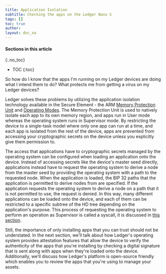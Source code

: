 ```yaml
---
title: Application Isolation
subtitle: Checking the apps on the Ledger Nano S
tags: []
toc: true
author:
layout: doc_na
---
```


#### Sections in this article
{:.no_toc}
* TOC
{:toc}

So how do I know that the apps I'm running on my Ledger devices are doing what I intend them to do? What protects me from getting a virus on my Ledger devices?

Ledger solves these problems by utilizing the application isolation technology available in the Secure Element - the ARM [Memory Protection Unit](http://infocenter.arm.com/help/index.jsp?topic=/com.arm.doc.dai0179b/CHDFDFIG.html) and [Operating Modes](http://infocenter.arm.com/help/index.jsp?topic=/com.arm.doc.ddi0210c/Cihhcjia.html). The Memory Protection Unit is used to natively isolate each app to its own memory region, and apps run in User mode whereas the operating system runs in Supervisor mode. By restricting the device to a single-task model where only one app can run at a time, and each app is isolated from the rest of the device, apps are prevented from accessing your cryptographic secrets on the device unless you explicitly give them permission to.

The access that applications have to cryptographic secrets managed by the operating system can be configured when loading an application onto the device. Instead of accessing secrets like the device's master seed directly, applications instead have to request the operating system to derive a node from the master seed by providing the operating system with a path to the requested node. When the application is loaded, the BIP 32 paths that the application is permitted to derive nodes from are specified. If the application requests the operating system to derive a node on a path that it is not permitted to use, the request is denied. In this way, many different applications can be loaded onto the device, and each of them can be restricted to a specific subtree of the HD tree depending on the application's purpose. This process of requesting the operating system to perform an operation as Supervisor is called a syscall, it is discussed in [this section](../interaction-bolos-apps).

Still, the importance of only installing apps that you can trust should not be understated. In the next section, we'll talk about how Ledger's operating system provides attestation features that allow the device to verify the authenticity of the apps that you're installing by checking a digital signature that is sent along with apps when they're loaded onto the device. Additionally, we'll discuss how Ledger's platform is open-source friendly which enables you to review the apps that you're using to manage your assets.

